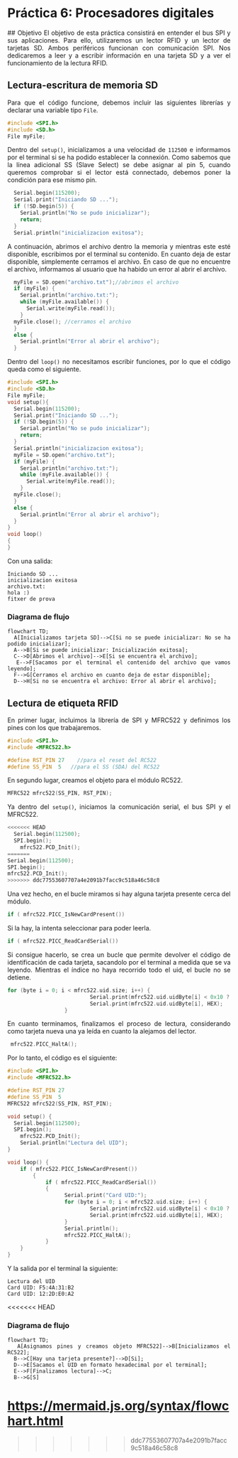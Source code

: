 # Práctica 6: Procesadores digitales
<div align="justify">
## Objetivo
El objetivo de esta práctica consistirá en entender el bus SPI y sus aplicaciones. Para ello, utilizaremos un lector RFID y un lector de tarjetas SD. Ambos periféricos funcionan con comunicación SPI. Nos dedicaremos a leer y a escribir información en una tarjeta SD y a ver el funcionamiento de la lectura RFID.

## Lectura-escritura de memoria SD

Para que el código funcione, debemos incluir las siguientes librerías y declarar una variable tipo `File`.
```cpp
#include <SPI.h>
#include <SD.h>
File myFile;
```
Dentro del ``setup()``, inicializamos a una velocidad de `112500` e informamos por el terminal si se ha podido establecer la connexión. Como sabemos que la línea adicional SS (Slave Select) se debe asignar al pin 5, cuando queremos comprobar si el lector está connectado, debemos poner la condición para ese mismo pin.
```cpp
  Serial.begin(115200);
  Serial.print("Iniciando SD ...");
  if (!SD.begin(5)) {
    Serial.println("No se pudo inicializar");
    return;
  }
  Serial.println("inicializacion exitosa");
```
A continuación, abrimos el archivo dentro la memoria y mientras este esté disponible, escribimos por el terminal su contenido. En cuanto deja de estar disponible, simplemente cerramos el archivo. En caso de que no encuentre el archivo, informamos al usuario que ha habido un error al abrir el archivo.
```cpp
  myFile = SD.open("archivo.txt");//abrimos el archivo
  if (myFile) {
    Serial.println("archivo.txt:");
    while (myFile.available()) {
      Serial.write(myFile.read());
    }
  myFile.close(); //cerramos el archivo
  } 
  else {
    Serial.println("Error al abrir el archivo");
  }
```
Dentro del `loop()` no necesitamos escribir funciones, por lo que el código queda como el siguiente. 
```cpp
#include <SPI.h>
#include <SD.h>
File myFile;
void setup(){
  Serial.begin(115200);
  Serial.print("Iniciando SD ...");
  if (!SD.begin(5)) {
    Serial.println("No se pudo inicializar");
    return;
  }
  Serial.println("inicializacion exitosa");
  myFile = SD.open("archivo.txt");
  if (myFile) {
    Serial.println("archivo.txt:");
    while (myFile.available()) {
      Serial.write(myFile.read());
    }
  myFile.close();
  } 
  else {
    Serial.println("Error al abrir el archivo");
  }
}
void loop()
{
}
```
Con una salida:
```
Iniciando SD ...
inicializacion exitosa
archivo.txt:
hola :)
fitxer de prova
```
### Diagrama de flujo
```mermaid
flowchart TD;
  A[Inicializamos tarjeta SD]-->C[Si no se puede inicializar: No se ha podido inicializar];
  A-->B[Si se puede inicializar: Inicialización exitosa];
  C-->D[Abrimos el archivo]-->E[Si se encuentra el archivo];
  E-->F[Sacamos por el terminal el contenido del archivo que vamos leyendo];
  F-->G[Cerramos el archivo en cuanto deja de estar disponible];
  D-->H[Si no se encuentra el archivo: Error al abrir el archivo];

```

## Lectura de etiqueta RFID

En primer lugar, incluimos la librería de SPI y MFRC522 y definimos los pines con los que trabajaremos.
```cpp
#include <SPI.h>
#include <MFRC522.h>

#define RST_PIN	27    //para el reset del RC522
#define SS_PIN	5   //para el SS (SDA) del RC522
```
En segundo lugar, creamos el objeto para el módulo RC522.
```cpp
MFRC522 mfrc522(SS_PIN, RST_PIN);
```
Ya dentro del `setup()`, iniciamos la comunicación serial, el bus SPI y el MFRC522.
```cpp
<<<<<<< HEAD
  Serial.begin(112500); 
  SPI.begin();
	mfrc522.PCD_Init();
=======
Serial.begin(112500); 
SPI.begin();
mfrc522.PCD_Init();
>>>>>>> ddc77553607707a4e2091b7facc9c518a46c58c8
```
Una vez hecho, en el bucle miramos si hay alguna tarjeta presente cerca del módulo. 
```cpp
if ( mfrc522.PICC_IsNewCardPresent()) 
```
Si la hay, la intenta seleccionar para poder leerla. 
```cpp
if ( mfrc522.PICC_ReadCardSerial())
```
Si consigue hacerlo, se crea un bucle que permite devolver el código de identificación de cada tarjeta, sacandolo por el terminal a medida que se va leyendo. Mientras el índice no haya recorrido todo el uid, el bucle no se detiene. 
```cpp
for (byte i = 0; i < mfrc522.uid.size; i++) {
                          Serial.print(mfrc522.uid.uidByte[i] < 0x10 ? " 0" : " ");
                          Serial.print(mfrc522.uid.uidByte[i], HEX);   
                  } 
```
En cuanto terminamos, finalizamos el proceso de lectura, considerando como tarjeta nueva una ya leída en cuanto la alejamos del lector.
```cpp
 mfrc522.PICC_HaltA(); 
```
Por lo tanto, el código es el siguiente:
```cpp
#include <SPI.h>
#include <MFRC522.h>

#define RST_PIN	27
#define SS_PIN	5
MFRC522 mfrc522(SS_PIN, RST_PIN);

void setup() {
  Serial.begin(112500); 
  SPI.begin();
	mfrc522.PCD_Init();
	Serial.println("Lectura del UID");
}

void loop() {
	if ( mfrc522.PICC_IsNewCardPresent()) 
        {  
            if ( mfrc522.PICC_ReadCardSerial()) 
            {
                  Serial.print("Card UID:");
                  for (byte i = 0; i < mfrc522.uid.size; i++) {
                          Serial.print(mfrc522.uid.uidByte[i] < 0x10 ? " 0" : " ");
                          Serial.print(mfrc522.uid.uidByte[i], HEX);   
                  } 
                  Serial.println();
                  mfrc522.PICC_HaltA();         
            }      
	}	
}
```
Y la salida por el terminal la siguiente:
```
Lectura del UID
Card UID: F5:4A:31:B2
Card UID: 12:2D:E0:A2
```
<<<<<<< HEAD

### Diagrama de flujo

```mermaid
flowchart TD;
  A[Asignamos pines y creamos objeto MFRC522]-->B[Inicializamos el RC522];
  B-->C[Hay una tarjeta presente?]-->D[Si];
  D-->E[Sacamos el UID en formato hexadecimal por el terminal];
  E-->F[Finalizamos lectura]-->C;
  B-->G[S]
```

https://mermaid.js.org/syntax/flowchart.html
=======
>>>>>>> ddc77553607707a4e2091b7facc9c518a46c58c8
